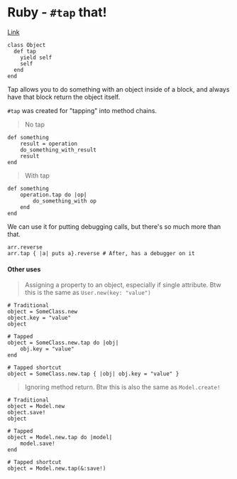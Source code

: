 # Ruby - `#tap` that!
[Link](http://blog.endpoint.com/2012/04/deconstructing-oo-blog-designs-in-ruby.html)

    class Object
      def tap
        yield self
        self
      end
    end

Tap allows you to do something with an object inside of a block, and always have that block return the object itself.

`#tap` was created for "tapping" into method chains.

> No tap

    def something
        result = operation
        do_something_with_result
        result
    end

> With tap

    def something
        operation.tap do |op|
            do_something_with op
        end
    end

We can use it for putting debugging calls, but there's so much more than that.
    
    arr.reverse
    arr.tap { |a| puts a}.reverse # After, has a debugger on it

#### Other uses

> Assigning a property to an object, especially if single attribute. Btw this is the same as `User.new(key: "value")`

    # Traditional
    object = SomeClass.new
    object.key = "value"
    object

    # Tapped
    object = SomeClass.new.tap do |obj| 
        obj.key = "value"
    end

    # Tapped shortcut
    object = SomeClass.new.tap { |obj| obj.key = "value" }

> Ignoring method return. Btw this is also the same as `Model.create!`

    # Traditional
    object = Model.new
    object.save!
    object

    # Tapped
    object = Model.new.tap do |model|
        model.save!
    end

    # Tapped shortcut
    object = Model.new.tap(&:save!)
